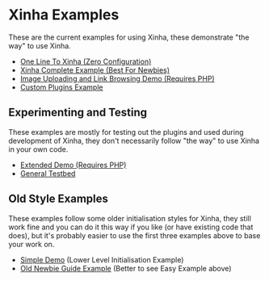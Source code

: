 Xinha Examples
==============

These are the current examples for using Xinha, these demonstrate "the way" to use Xinha.

-   [One Line To Xinha (Zero Configuration)](OneLine.html)
-   [Xinha Complete Example (Best For Newbies)](Newbie.html)
-   [Image Uploading and Link Browsing Demo (Requires PHP)](UsingPhpPlugins.php)
-   [Custom Plugins Example](CustomPlugins.html)

Experimenting and Testing
-------------------------

These examples are mostly for testing out the plugins and used during development of Xinha, they don't necessarily follow "the way" to use Xinha in your own code.

-   [Extended Demo (Requires PHP)](ExtendedDemo.html)
-   [General Testbed](testbed.php)

Old Style Examples
------------------

These examples follow some older initialisation styles for Xinha, they still work fine and you can do it this way if you like (or have existing code that does), but it's probably easier to use the first three examples above to base your work on.

-   [Simple Demo](Old_Newbie_Guide/simple_example.html) (Lower Level Initialisation Example)
-   [Old Newbie Guide Example](Old_Newbie_Guide/Newbie.html) (Better to see Easy Example above)
